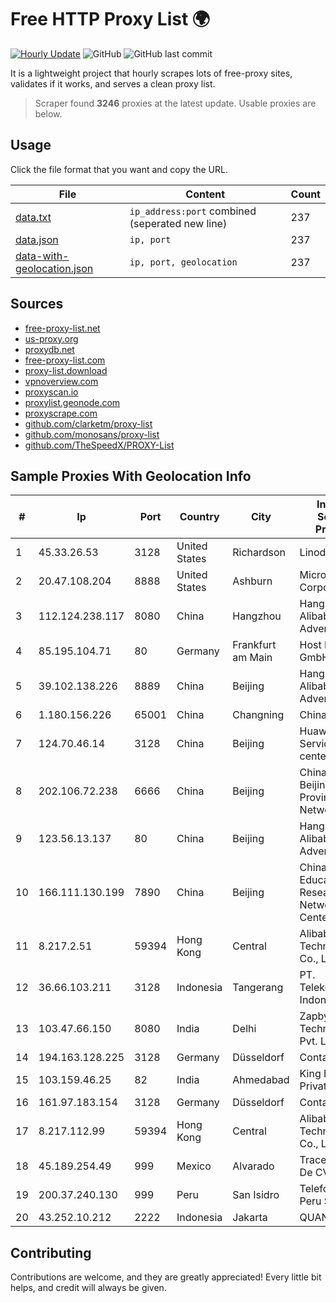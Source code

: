 
# Free HTTP Proxy List 🌍

[![Hourly Update](https://github.com/mertguvencli/http-proxy-list/actions/workflows/main.yml/badge.svg?branch=main)](https://github.com/mertguvencli/http-proxy-list/actions/workflows/main.yml)
![GitHub](https://img.shields.io/github/license/mertguvencli/http-proxy-list)
![GitHub last commit](https://img.shields.io/github/last-commit/mertguvencli/http-proxy-list)

It is a lightweight project that hourly scrapes lots of free-proxy sites, validates if it works, and serves a clean proxy list.


> Scraper found **3246** proxies at the latest update. Usable proxies are below.

## Usage

Click the file format that you want and copy the URL.


|File|Content|Count|
|----|-------|-----|
|[data.txt](https://raw.githubusercontent.com/mertguvencli/http-proxy-list/main/proxy-list/data.txt)|`ip_address:port` combined (seperated new line)|237|
|[data.json](https://raw.githubusercontent.com/mertguvencli/http-proxy-list/main/proxy-list/data.json)|`ip, port`|237|
|[data-with-geolocation.json](https://raw.githubusercontent.com/mertguvencli/http-proxy-list/main/proxy-list/data-with-geolocation.json)|`ip, port, geolocation`|237|

## Sources

* [free-proxy-list.net](https://free-proxy-list.net)
* [us-proxy.org](https://www.us-proxy.org)
* [proxydb.net](http://proxydb.net)
* [free-proxy-list.com](https://free-proxy-list.com/?page=&port=&type%5B%5D=http&type%5B%5D=https&up_time=0&search=Search)
* [proxy-list.download](https://www.proxy-list.download/HTTP)
* [vpnoverview.com](https://vpnoverview.com/privacy/anonymous-browsing/free-proxy-servers)
* [proxyscan.io](https://www.proxyscan.io)
* [proxylist.geonode.com](https://proxylist.geonode.com/api/proxy-list?limit=300&page=1&sort_by=lastChecked&sort_type=desc&protocols=http,https)
* [proxyscrape.com](https://api.proxyscrape.com/v2/?request=displayproxies&protocol=http&timeout=10000&country=all&ssl=all&anonymity=all)
* [github.com/clarketm/proxy-list](https://raw.githubusercontent.com/clarketm/proxy-list/master/proxy-list-raw.txt)
* [github.com/monosans/proxy-list](https://raw.githubusercontent.com/monosans/proxy-list/main/proxies/http.txt)
* [github.com/TheSpeedX/PROXY-List](https://raw.githubusercontent.com/TheSpeedX/PROXY-List/master/http.txt)


## Sample Proxies With Geolocation Info

|#|Ip|Port|Country|City|Internet Service Provider|
|-|--|----|-------|----|-------------------------|
|1|45.33.26.53|3128|United States|Richardson|Linode, LLC|
|2|20.47.108.204|8888|United States|Ashburn|Microsoft Corporation|
|3|112.124.238.117|8080|China|Hangzhou|Hangzhou Alibaba Advertising Co|
|4|85.195.104.71|80|Germany|Frankfurt am Main|Host Europe GmbH|
|5|39.102.138.226|8889|China|Beijing|Hangzhou Alibaba Advertising Co|
|6|1.180.156.226|65001|China|Changning|Chinanet|
|7|124.70.46.14|3128|China|Beijing|Huawei Cloud Service data center|
|8|202.106.72.238|6666|China|Beijing|China Unicom Beijing Province Network|
|9|123.56.13.137|80|China|Beijing|Hangzhou Alibaba Advertising Co|
|10|166.111.130.199|7890|China|Beijing|China Education and Research Network Center|
|11|8.217.2.51|59394|Hong Kong|Central|Alibaba (US) Technology Co., Ltd.|
|12|36.66.103.211|3128|Indonesia|Tangerang|PT. Telekomunikasi Indonesia|
|13|103.47.66.150|8080|India|Delhi|Zapbytes Technologies Pvt. Ltd|
|14|194.163.128.225|3128|Germany|Düsseldorf|Contabo GmbH|
|15|103.159.46.25|82|India|Ahmedabad|King Netsol Private Limited|
|16|161.97.183.154|3128|Germany|Düsseldorf|Contabo GmbH|
|17|8.217.112.99|59394|Hong Kong|Central|Alibaba (US) Technology Co., Ltd.|
|18|45.189.254.49|999|Mexico|Alvarado|Tracered SA De CV|
|19|200.37.240.130|999|Peru|San Isidro|Telefonica del Peru S.A.A.|
|20|43.252.10.212|2222|Indonesia|Jakarta|QUANTUMNET|



## Contributing

Contributions are welcome, and they are greatly appreciated! Every
little bit helps, and credit will always be given.

